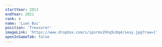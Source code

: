 ```yaml
---
startYear: 2013
endYear: 2021
rank: 4
name: 'Lien Bui'
position: 'Treasurer'
imageLink: 'https://www.dropbox.com/s/ipsrms2hhq5c0q4/sexy.jpg?raw=1'
openInSameTab: false
---
```

